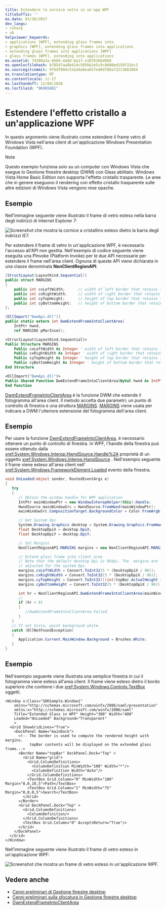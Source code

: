 ```yaml
---
title: Estendere la cornice vetro in un'app WPF
titleSuffix: ''
ms.date: 03/30/2017
dev_langs:
- csharp
- vb
helpviewer_keywords:
- applications [WPF], extending glass frames into
- graphics [WPF], extending glass frames into applications
- extending glass frames into applications [WPF]
- glass frames [WPF], extending into applications
ms.assetid: 74388a3a-4b69-4a9d-ba1f-e107636bd660
ms.openlocfilehash: b78547aa8b414c585bb2e5c9c6680ed159731bc3
ms.sourcegitcommit: 9f6df084c53a3da0ea657ed0d708a72213683084
ms.translationtype: MT
ms.contentlocale: it-IT
ms.lasthandoff: 12/09/2020
ms.locfileid: "96965881"
---
```

# <a name="extend-glass-frame-into-a-wpf-application"></a>Estendere l'effetto cristallo a un'applicazione WPF

In questo argomento viene illustrato come estendere il frame vetro di Windows Vista nell'area client di un'applicazione Windows Presentation Foundation (WPF).

> [!NOTE]
> Questo esempio funziona solo su un computer con Windows Vista che esegue lo Gestione finestre desktop (DWM) con Glass abilitato. Windows Vista Home Basic Edition non supporta l'effetto cristallo trasparente. Le aree che in genere eseguono il rendering con effetto cristallo trasparente sulle altre edizioni di Windows Vista vengono rese opache.

## <a name="example"></a>Esempio

Nell'immagine seguente viene illustrato il frame di vetro esteso nella barra degli indirizzi di Internet Explorer 7:

![Screenshot che mostra la cornice a cristallino esteso dietro la barra degli indirizzi IE7.](./media/extend-glass-frame-into-a-wpf-application/internet-explorer-glass-frame-extended-address-bar.png)

Per estendere il frame di vetro in un'applicazione WPF, è necessario l'accesso all'API non gestita. Nell'esempio di codice seguente viene eseguita una PInvoke (Platform Invoke) per le due API necessarie per estendere il frame nell'area client. Ognuna di queste API viene dichiarata in una classe denominata **NonClientRegionAPI**.

```csharp
[StructLayout(LayoutKind.Sequential)]
public struct MARGINS
{
    public int cxLeftWidth;      // width of left border that retains its size
    public int cxRightWidth;     // width of right border that retains its size
    public int cyTopHeight;      // height of top border that retains its size
    public int cyBottomHeight;   // height of bottom border that retains its size
};

[DllImport("DwmApi.dll")]
public static extern int DwmExtendFrameIntoClientArea(
    IntPtr hwnd,
    ref MARGINS pMarInset);
```

```vb
<StructLayout(LayoutKind.Sequential)>
Public Structure MARGINS
    Public cxLeftWidth As Integer ' width of left border that retains its size
    Public cxRightWidth As Integer ' width of right border that retains its size
    Public cyTopHeight As Integer ' height of top border that retains its size
    Public cyBottomHeight As Integer ' height of bottom border that retains its size
End Structure

<DllImport("DwmApi.dll")>
Public Shared Function DwmExtendFrameIntoClientArea(ByVal hwnd As IntPtr, ByRef pMarInset As MARGINS) As Integer
End Function
```

[DwmExtendFrameIntoClientArea](/windows/desktop/api/dwmapi/nf-dwmapi-dwmextendframeintoclientarea) è la funzione DWM che estende il fotogramma all'area client. Il metodo accetta due parametri; un punto di controllo di finestra e una struttura [MARGINS](/windows/win32/api/uxtheme/ns-uxtheme-margins). [MARGINS](/windows/win32/api/uxtheme/ns-uxtheme-margins) viene usata per indicare a DWM l'ulteriore estensione del fotogramma dell'area client.

## <a name="example"></a>Esempio

Per usare la funzione [DwmExtendFrameIntoClientArea](/windows/desktop/api/dwmapi/nf-dwmapi-dwmextendframeintoclientarea), è necessario ottenere un punto di controllo di finestra. In WPF, l'handle della finestra può essere ottenuto dalla <xref:System.Windows.Interop.HwndSource.Handle%2A> proprietà di un oggetto <xref:System.Windows.Interop.HwndSource> . Nell'esempio seguente il frame viene esteso all'area client nell' <xref:System.Windows.FrameworkElement.Loaded> evento della finestra.

```csharp
void OnLoaded(object sender, RoutedEventArgs e)
{
   try
   {
      // Obtain the window handle for WPF application
      IntPtr mainWindowPtr = new WindowInteropHelper(this).Handle;
      HwndSource mainWindowSrc = HwndSource.FromHwnd(mainWindowPtr);
      mainWindowSrc.CompositionTarget.BackgroundColor = Color.FromArgb(0, 0, 0, 0);

      // Get System Dpi
      System.Drawing.Graphics desktop = System.Drawing.Graphics.FromHwnd(mainWindowPtr);
      float DesktopDpiX = desktop.DpiX;
      float DesktopDpiY = desktop.DpiY;

      // Set Margins
      NonClientRegionAPI.MARGINS margins = new NonClientRegionAPI.MARGINS();

      // Extend glass frame into client area
      // Note that the default desktop Dpi is 96dpi. The  margins are
      // adjusted for the system Dpi.
      margins.cxLeftWidth = Convert.ToInt32(5 * (DesktopDpiX / 96));
      margins.cxRightWidth = Convert.ToInt32(5 * (DesktopDpiX / 96));
      margins.cyTopHeight = Convert.ToInt32(((int)topBar.ActualHeight + 5) * (DesktopDpiX / 96));
      margins.cyBottomHeight = Convert.ToInt32(5 * (DesktopDpiX / 96));

      int hr = NonClientRegionAPI.DwmExtendFrameIntoClientArea(mainWindowSrc.Handle, ref margins);
      //
      if (hr < 0)
      {
         //DwmExtendFrameIntoClientArea Failed
      }
   }
   // If not Vista, paint background white.
   catch (DllNotFoundException)
   {
      Application.Current.MainWindow.Background = Brushes.White;
   }
}
```

## <a name="example"></a>Esempio

Nell'esempio seguente viene illustrata una semplice finestra in cui il fotogramma viene esteso all'area client. Il frame viene esteso dietro il bordo superiore che contiene i due <xref:System.Windows.Controls.TextBox> oggetti.

```xaml
<Window x:Class="SDKSample.Window1"
    xmlns="http://schemas.microsoft.com/winfx/2006/xaml/presentation"
    xmlns:x="http://schemas.microsoft.com/winfx/2006/xaml"
    Title="Extended Glass in WPF" Height="300" Width="400"
    Loaded="OnLoaded" Background="Transparent"
    >
  <Grid ShowGridLines="True">
    <DockPanel Name="mainDock">
      <!-- The border is used to compute the rendered height with margins.
           topBar contents will be displayed on the extended glass frame.-->
      <Border Name="topBar" DockPanel.Dock="Top" >
        <Grid Name="grid">
          <Grid.ColumnDefinitions>
            <ColumnDefinition MinWidth="100" Width="*"/>
            <ColumnDefinition Width="Auto"/>
          </Grid.ColumnDefinitions>
          <TextBox Grid.Column="0" MinWidth="100" Margin="0,0,10,5">Path</TextBox>
          <TextBox Grid.Column="1" MinWidth="75" Margin="0,0,0,5">Search</TextBox>
        </Grid>
      </Border>
      <Grid DockPanel.Dock="Top" >
        <Grid.ColumnDefinitions>
          <ColumnDefinition/>
        </Grid.ColumnDefinitions>
        <TextBox Grid.Column="0" AcceptsReturn="True"/>
      </Grid>
    </DockPanel>
  </Grid>
</Window>
```

Nell'immagine seguente viene illustrato il frame di vetro esteso in un'applicazione WPF:

![Screenshot che mostra un frame di vetro esteso in un'applicazione WPF.](./media/extend-glass-frame-into-a-wpf-application/glass-frame-extended-wpf-application.png)

## <a name="see-also"></a>Vedere anche

- [Cenni preliminari di Gestione finestre desktop](/windows/desktop/dwm/dwm-overview)
- [Cenni preliminari sulla sfocatura in Gestione finestre desktop](/windows/desktop/dwm/blur-ovw)
- [DwmExtendFrameIntoClientArea](/windows/desktop/api/dwmapi/nf-dwmapi-dwmextendframeintoclientarea)
